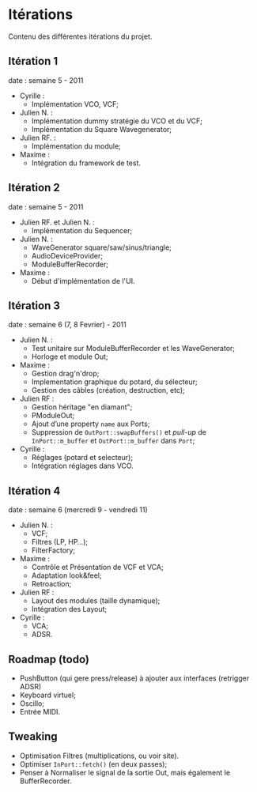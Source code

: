 Itérations
==========

Contenu des différentes itérations du projet.

Itération 1
-----------
date : semaine 5 - 2011

- Cyrille :
    - Implémentation VCO, VCF;
- Julien N. :
    - Implémentation dummy stratégie du VCO et du VCF;
    - Implémentation du Square Wavegenerator;
- Julien RF. :
    - Implémentation du module;
- Maxime :
    - Intégration du framework de test.

Itération 2
-----------
date : semaine 5 - 2011

- Julien RF. et Julien N. :
    - Implémentation du Sequencer;
- Julien N. :
    - WaveGenerator square/saw/sinus/triangle;
    - AudioDeviceProvider;
    - ModuleBufferRecorder;
- Maxime :
    - Début d'implémentation de l'UI.

Itération 3
-----------
date : semaine 6 (7, 8 Fevrier) - 2011

- Julien N. :
    - Test unitaire sur ModuleBufferRecorder et les WaveGenerator;
    - Horloge et module Out;
- Maxime :
    - Gestion drag'n'drop;
    - Implementation graphique du potard, du sélecteur;
    - Gestion des câbles (création, destruction, etc);
- Julien RF :
    - Gestion héritage "en diamant";
    - PModuleOut;
    - Ajout d’une property `name` aux Ports;
    - Suppression de `OutPort::swapBuffers()` et *pull-up* de `InPort::m_buffer` et `OutPort::m_buffer` dans `Port`;
- Cyrille :
    - Réglages (potard et selecteur);
    - Intégration réglages dans VCO.

Itération 4
-----------
date :  semaine 6 (mercredi 9 - vendredi 11)

- Julien N. :
    - VCF;
    - Filtres (LP, HP…);
    - FilterFactory;
- Maxime :
    - Contrôle et Présentation de VCF et VCA;
    - Adaptation look&feel;
    - Retroaction;
- Julien RF :
    - Layout des modules (taille dynamique);
    - Intégration des Layout;
- Cyrille :
    - VCA;
    - ADSR.

Roadmap (todo)
---------
- PushButton (qui gere press/release) à ajouter aux interfaces (retrigger ADSR)
- Keyboard virtuel;
- Oscillo;
- Entrée MIDI.

Tweaking
----------
- Optimisation Filtres (multiplications, ou voir site).
- Optimiser `InPort::fetch()` (en deux passes);
- Penser à Normaliser le signal de la sortie Out, mais également le BufferRecorder.